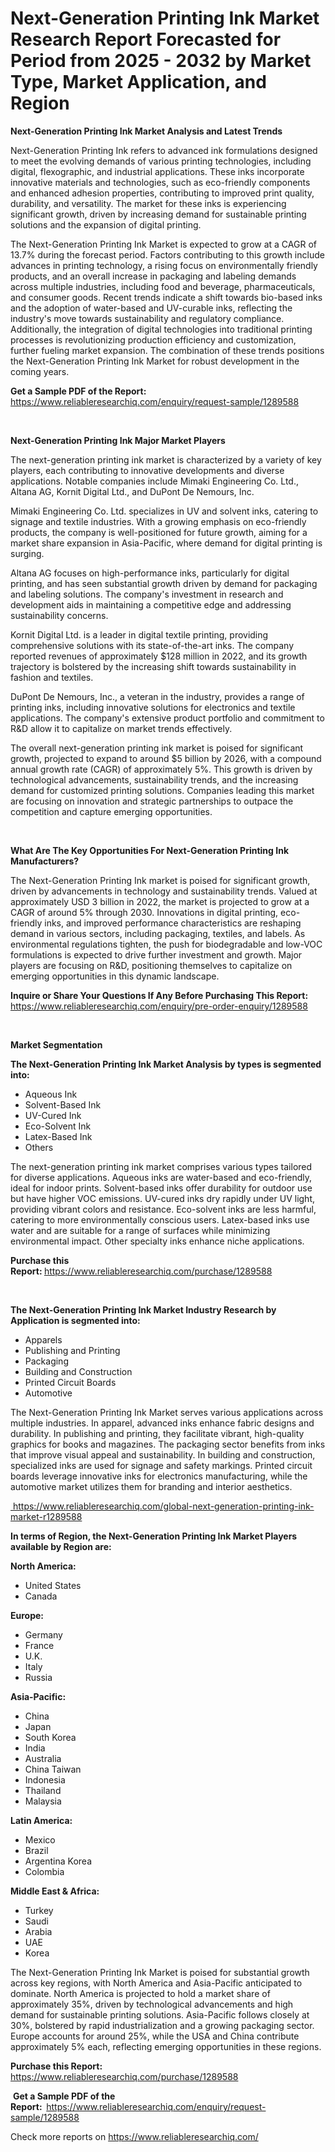 <p><h1>Next-Generation Printing Ink Market Research Report Forecasted for Period from 2025 -  2032 by Market Type, Market Application, and Region</h1></p><p><strong>Next-Generation Printing Ink Market Analysis and Latest Trends</strong></p>
<p><p>Next-Generation Printing Ink refers to advanced ink formulations designed to meet the evolving demands of various printing technologies, including digital, flexographic, and industrial applications. These inks incorporate innovative materials and technologies, such as eco-friendly components and enhanced adhesion properties, contributing to improved print quality, durability, and versatility. The market for these inks is experiencing significant growth, driven by increasing demand for sustainable printing solutions and the expansion of digital printing.</p><p>The Next-Generation Printing Ink Market is expected to grow at a CAGR of 13.7% during the forecast period. Factors contributing to this growth include advances in printing technology, a rising focus on environmentally friendly products, and an overall increase in packaging and labeling demands across multiple industries, including food and beverage, pharmaceuticals, and consumer goods. Recent trends indicate a shift towards bio-based inks and the adoption of water-based and UV-curable inks, reflecting the industry's move towards sustainability and regulatory compliance. Additionally, the integration of digital technologies into traditional printing processes is revolutionizing production efficiency and customization, further fueling market expansion. The combination of these trends positions the Next-Generation Printing Ink Market for robust development in the coming years.</p></p>
<p><strong>Get a Sample PDF of the Report:&nbsp;</strong> <a href="https://www.reliableresearchiq.com/enquiry/request-sample/1289588?utm_campaign=1876&utm_medium=2&utm_source=Github&utm_content=ia&utm_term=16012025&utm_id=next-generation-printing-ink">https://www.reliableresearchiq.com/enquiry/request-sample/1289588</a></p>
<p>&nbsp;</p>
<p><strong>Next-Generation Printing Ink Major Market Players</strong></p>
<p><p>The next-generation printing ink market is characterized by a variety of key players, each contributing to innovative developments and diverse applications. Notable companies include Mimaki Engineering Co. Ltd., Altana AG, Kornit Digital Ltd., and DuPont De Nemours, Inc. </p><p>Mimaki Engineering Co. Ltd. specializes in UV and solvent inks, catering to signage and textile industries. With a growing emphasis on eco-friendly products, the company is well-positioned for future growth, aiming for a market share expansion in Asia-Pacific, where demand for digital printing is surging.</p><p>Altana AG focuses on high-performance inks, particularly for digital printing, and has seen substantial growth driven by demand for packaging and labeling solutions. The company's investment in research and development aids in maintaining a competitive edge and addressing sustainability concerns.</p><p>Kornit Digital Ltd. is a leader in digital textile printing, providing comprehensive solutions with its state-of-the-art inks. The company reported revenues of approximately $128 million in 2022, and its growth trajectory is bolstered by the increasing shift towards sustainability in fashion and textiles.</p><p>DuPont De Nemours, Inc., a veteran in the industry, provides a range of printing inks, including innovative solutions for electronics and textile applications. The company's extensive product portfolio and commitment to R&D allow it to capitalize on market trends effectively.</p><p>The overall next-generation printing ink market is poised for significant growth, projected to expand to around $5 billion by 2026, with a compound annual growth rate (CAGR) of approximately 5%. This growth is driven by technological advancements, sustainability trends, and the increasing demand for customized printing solutions. Companies leading this market are focusing on innovation and strategic partnerships to outpace the competition and capture emerging opportunities.</p></p>
<p>&nbsp;</p>
<p><strong>What Are The Key Opportunities For Next-Generation Printing Ink Manufacturers?</strong></p>
<p><p>The Next-Generation Printing Ink market is poised for significant growth, driven by advancements in technology and sustainability trends. Valued at approximately USD 3 billion in 2022, the market is projected to grow at a CAGR of around 5% through 2030. Innovations in digital printing, eco-friendly inks, and improved performance characteristics are reshaping demand in various sectors, including packaging, textiles, and labels. As environmental regulations tighten, the push for biodegradable and low-VOC formulations is expected to drive further investment and growth. Major players are focusing on R&D, positioning themselves to capitalize on emerging opportunities in this dynamic landscape.</p></p>
<p><strong>Inquire or Share Your Questions If Any Before Purchasing This Report:</strong> <a href="https://www.reliableresearchiq.com/enquiry/pre-order-enquiry/1289588?utm_campaign=1876&utm_medium=2&utm_source=Github&utm_content=ia&utm_term=16012025&utm_id=next-generation-printing-ink">https://www.reliableresearchiq.com/enquiry/pre-order-enquiry/1289588</a></p>
<p>&nbsp;</p>
<p><strong>Market Segmentation</strong></p>
<p><strong>The Next-Generation Printing Ink Market Analysis by types is segmented into:</strong></p>
<p><ul><li>Aqueous Ink</li><li>Solvent-Based Ink</li><li>UV-Cured Ink</li><li>Eco-Solvent Ink</li><li>Latex-Based Ink</li><li>Others</li></ul></p>
<p><p>The next-generation printing ink market comprises various types tailored for diverse applications. Aqueous inks are water-based and eco-friendly, ideal for indoor prints. Solvent-based inks offer durability for outdoor use but have higher VOC emissions. UV-cured inks dry rapidly under UV light, providing vibrant colors and resistance. Eco-solvent inks are less harmful, catering to more environmentally conscious users. Latex-based inks use water and are suitable for a range of surfaces while minimizing environmental impact. Other specialty inks enhance niche applications.</p></p>
<p><strong>Purchase this Report:&nbsp;</strong><a href="https://www.reliableresearchiq.com/purchase/1289588?utm_campaign=1876&utm_medium=2&utm_source=Github&utm_content=ia&utm_term=16012025&utm_id=next-generation-printing-ink">https://www.reliableresearchiq.com/purchase/1289588</a></p>
<p>&nbsp;</p>
<p><strong>The Next-Generation Printing Ink Market Industry Research by Application is segmented into:</strong></p>
<p><ul><li>Apparels</li><li>Publishing and Printing</li><li>Packaging</li><li>Building and Construction</li><li>Printed Circuit Boards</li><li>Automotive</li></ul></p>
<p><p>The Next-Generation Printing Ink Market serves various applications across multiple industries. In apparel, advanced inks enhance fabric designs and durability. In publishing and printing, they facilitate vibrant, high-quality graphics for books and magazines. The packaging sector benefits from inks that improve visual appeal and sustainability. In building and construction, specialized inks are used for signage and safety markings. Printed circuit boards leverage innovative inks for electronics manufacturing, while the automotive market utilizes them for branding and interior aesthetics.</p></p>
<p><a href="https://www.reliableresearchiq.com/global-next-generation-printing-ink-market-r1289588?utm_campaign=1876&utm_medium=2&utm_source=Github&utm_content=ia&utm_term=16012025&utm_id=next-generation-printing-ink">&nbsp;https://www.reliableresearchiq.com/global-next-generation-printing-ink-market-r1289588</a></p>
<p><strong>In terms of Region, the Next-Generation Printing Ink Market Players available by Region are:</strong></p>
<p>
    <p> <strong> North America: </strong>
        <ul>
            <li>United States</li>
            <li>Canada</li>
        </ul>
        </p> 
    <p> <strong> Europe: </strong>
        <ul>
            <li>Germany</li>
            <li>France</li>
            <li>U.K.</li>
            <li>Italy</li>
            <li>Russia</li>
        </ul>
        </p> 
    <p> <strong> Asia-Pacific: </strong>
        <ul>
            <li>China</li>
            <li>Japan</li>
            <li>South Korea</li>
            <li>India</li>
            <li>Australia</li>
            <li>China Taiwan</li>
            <li>Indonesia</li>
            <li>Thailand</li>
            <li>Malaysia</li>
        </ul>
        </p> 
    <p> <strong> Latin America: </strong>
        <ul>
            <li>Mexico</li>
            <li>Brazil</li>
            <li>Argentina Korea</li>
            <li>Colombia</li>
        </ul>
        </p> 
    <p> <strong> Middle East & Africa: </strong>
        <ul>
            <li>Turkey</li>
            <li>Saudi</li>
            <li>Arabia</li>
            <li>UAE</li>
            <li>Korea</li>
        </ul>
    </p>
    </p>
<p><p>The Next-Generation Printing Ink Market is poised for substantial growth across key regions, with North America and Asia-Pacific anticipated to dominate. North America is projected to hold a market share of approximately 35%, driven by technological advancements and high demand for sustainable printing solutions. Asia-Pacific follows closely at 30%, bolstered by rapid industrialization and a growing packaging sector. Europe accounts for around 25%, while the USA and China contribute approximately 5% each, reflecting emerging opportunities in these regions.</p></p>
<p><strong>Purchase this Report: </strong><a href="https://www.reliableresearchiq.com/purchase/1289588?utm_campaign=1876&utm_medium=2&utm_source=Github&utm_content=ia&utm_term=16012025&utm_id=next-generation-printing-ink">https://www.reliableresearchiq.com/purchase/1289588</a></p>
<p>&nbsp;<strong>Get a Sample PDF of the Report:&nbsp;&nbsp;</strong><a href="https://www.reliableresearchiq.com/enquiry/request-sample/1289588?utm_campaign=1876&utm_medium=2&utm_source=Github&utm_content=ia&utm_term=16012025&utm_id=next-generation-printing-ink">https://www.reliableresearchiq.com/enquiry/request-sample/1289588</a></p>
<p><strong></strong></p>
<p>Check more reports on <a href="https://www.reliableresearchiq.com/?utm_campaign=1876&utm_medium=2&utm_source=Github&utm_content=ia&utm_term=16012025&utm_id=next-generation-printing-ink">https://www.reliableresearchiq.com/</a></p>